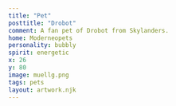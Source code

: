 ```yaml
---
title: "Pet"
posttitle: "Drobot"
comment: A fan pet of Drobot from Skylanders.
home: Moderneopets
personality: bubbly
spirit: energetic
x: 26
y: 80
image: muellg.png
tags: pets
layout: artwork.njk
---
```


